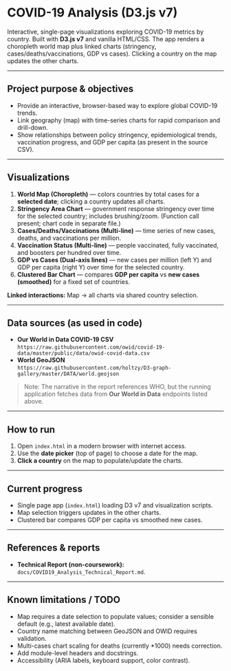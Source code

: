 # COVID-19 Analysis (D3.js v7)

Interactive, single-page visualizations exploring COVID-19 metrics by country. Built with **D3.js v7** and vanilla HTML/CSS. The app renders a choropleth world map plus linked charts (stringency, cases/deaths/vaccinations, GDP vs cases). Clicking a country on the map updates the other charts.

---

## Project purpose & objectives

- Provide an interactive, browser-based way to explore global COVID-19 trends.  
- Link geography (map) with time-series charts for rapid comparison and drill-down.  
- Show relationships between policy stringency, epidemiological trends, vaccination progress, and GDP per capita (as present in the source CSV).

---

## Visualizations

1. **World Map (Choropleth)** — colors countries by total cases for a **selected date**; clicking a country updates all charts.  
2. **Stringency Area Chart** — government response stringency over time for the selected country; includes brushing/zoom. (Function call present; chart code in separate file.)  
3. **Cases/Deaths/Vaccinations (Multi-line)** — time series of new cases, deaths, and vaccinations per million.  
4. **Vaccination Status (Multi-line)** — people vaccinated, fully vaccinated, and boosters per hundred over time.  
5. **GDP vs Cases (Dual-axis lines)** — new cases per million (left Y) and GDP per capita (right Y) over time for the selected country.  
6. **Clustered Bar Chart** — compares **GDP per capita** vs **new cases (smoothed)** for a fixed set of countries.

**Linked interactions:** Map → all charts via shared country selection.

---

## Data sources (as used in code)

- **Our World in Data COVID-19 CSV**  
  `https://raw.githubusercontent.com/owid/covid-19-data/master/public/data/owid-covid-data.csv`  
- **World GeoJSON**  
  `https://raw.githubusercontent.com/holtzy/D3-graph-gallery/master/DATA/world.geojson`

> Note: The narrative in the report references WHO, but the running application fetches data from **Our World in Data** endpoints listed above.

---

## How to run

1. Open `index.html` in a modern browser with internet access.  
2. Use the **date picker** (top of page) to choose a date for the map.  
3. **Click a country** on the map to populate/update the charts.

---

## Current progress

- Single page app (`index.html`) loading D3 v7 and visualization scripts.  
- Map selection triggers updates in the other charts.  
- Clustered bar compares GDP per capita vs smoothed new cases.

---


## References & reports

- **Technical Report (non-coursework):** `docs/COVID19_Analysis_Technical_Report.md`.  

---

## Known limitations / TODO

- Map requires a date selection to populate values; consider a sensible default (e.g., latest available date).  
- Country name matching between GeoJSON and OWID requires validation.  
- Multi-cases chart scaling for deaths (currently *1000) needs correction.  
- Add module-level headers and docstrings.  
- Accessibility (ARIA labels, keyboard support, color contrast).

